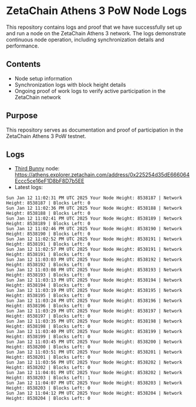 # ZetaChain Athens 3 PoW Node Logs
This repository contains logs and proof that we have successfully set up and run a node on the ZetaChain Athens 3 network. The logs demonstrate continuous node operation, including synchronization details and performance.

## Contents
- Node setup information
- Synchronization logs with block height details
- Ongoing proof of work logs to verify active participation in the ZetaChain network

## Purpose
This repository serves as documentation and proof of participation in the ZetaChain Athens 3 PoW testnet.

## Logs

- [Third Bunny](https://thirdbunny.xyz/) node: https://athens.explorer.zetachain.com/address/0x225254d35dE666064Eccc5ce16eF1D8bF8D7b5EE
- Latest logs:
```
Sun Jan 12 11:02:31 PM UTC 2025 Your Node Height: 8538187 | Network Height: 8538187 | Blocks Left: 0
Sun Jan 12 11:02:36 PM UTC 2025 Your Node Height: 8538188 | Network Height: 8538188 | Blocks Left: 0
Sun Jan 12 11:02:41 PM UTC 2025 Your Node Height: 8538189 | Network Height: 8538189 | Blocks Left: 0
Sun Jan 12 11:02:46 PM UTC 2025 Your Node Height: 8538190 | Network Height: 8538190 | Blocks Left: 0
Sun Jan 12 11:02:52 PM UTC 2025 Your Node Height: 8538191 | Network Height: 8538191 | Blocks Left: 0
Sun Jan 12 11:02:57 PM UTC 2025 Your Node Height: 8538191 | Network Height: 8538191 | Blocks Left: 0
Sun Jan 12 11:03:03 PM UTC 2025 Your Node Height: 8538192 | Network Height: 8538192 | Blocks Left: 0
Sun Jan 12 11:03:08 PM UTC 2025 Your Node Height: 8538193 | Network Height: 8538193 | Blocks Left: 0
Sun Jan 12 11:03:13 PM UTC 2025 Your Node Height: 8538194 | Network Height: 8538194 | Blocks Left: 0
Sun Jan 12 11:03:19 PM UTC 2025 Your Node Height: 8538195 | Network Height: 8538195 | Blocks Left: 0
Sun Jan 12 11:03:24 PM UTC 2025 Your Node Height: 8538196 | Network Height: 8538196 | Blocks Left: 0
Sun Jan 12 11:03:29 PM UTC 2025 Your Node Height: 8538197 | Network Height: 8538197 | Blocks Left: 0
Sun Jan 12 11:03:35 PM UTC 2025 Your Node Height: 8538198 | Network Height: 8538198 | Blocks Left: 0
Sun Jan 12 11:03:40 PM UTC 2025 Your Node Height: 8538199 | Network Height: 8538199 | Blocks Left: 0
Sun Jan 12 11:03:45 PM UTC 2025 Your Node Height: 8538200 | Network Height: 8538200 | Blocks Left: 0
Sun Jan 12 11:03:51 PM UTC 2025 Your Node Height: 8538201 | Network Height: 8538201 | Blocks Left: 0
Sun Jan 12 11:03:56 PM UTC 2025 Your Node Height: 8538202 | Network Height: 8538202 | Blocks Left: 0
Sun Jan 12 11:04:01 PM UTC 2025 Your Node Height: 8538202 | Network Height: 8538203 | Blocks Left: 1
Sun Jan 12 11:04:07 PM UTC 2025 Your Node Height: 8538203 | Network Height: 8538203 | Blocks Left: 0
Sun Jan 12 11:04:12 PM UTC 2025 Your Node Height: 8538204 | Network Height: 8538204 | Blocks Left: 0
```
